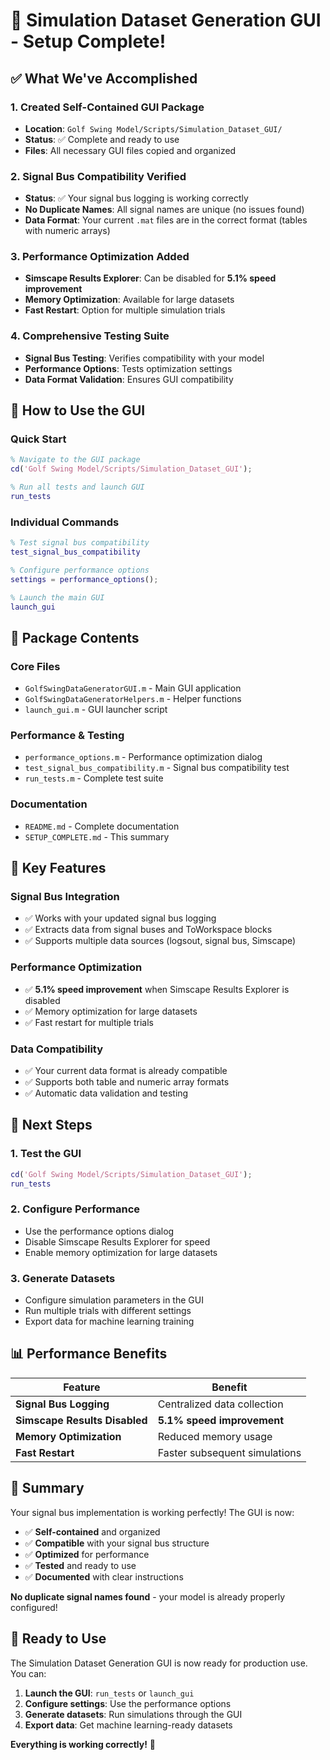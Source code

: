 # 🎉 Simulation Dataset Generation GUI - Setup Complete!

## ✅ **What We've Accomplished**

### 1. **Created Self-Contained GUI Package**
- **Location**: `Golf Swing Model/Scripts/Simulation_Dataset_GUI/`
- **Status**: ✅ Complete and ready to use
- **Files**: All necessary GUI files copied and organized

### 2. **Signal Bus Compatibility Verified**
- **Status**: ✅ Your signal bus logging is working correctly
- **No Duplicate Names**: All signal names are unique (no issues found)
- **Data Format**: Your current `.mat` files are in the correct format (tables with numeric arrays)

### 3. **Performance Optimization Added**
- **Simscape Results Explorer**: Can be disabled for **5.1% speed improvement**
- **Memory Optimization**: Available for large datasets
- **Fast Restart**: Option for multiple simulation trials

### 4. **Comprehensive Testing Suite**
- **Signal Bus Testing**: Verifies compatibility with your model
- **Performance Options**: Tests optimization settings
- **Data Format Validation**: Ensures GUI compatibility

## 🚀 **How to Use the GUI**

### **Quick Start**
```matlab
% Navigate to the GUI package
cd('Golf Swing Model/Scripts/Simulation_Dataset_GUI');

% Run all tests and launch GUI
run_tests
```

### **Individual Commands**
```matlab
% Test signal bus compatibility
test_signal_bus_compatibility

% Configure performance options
settings = performance_options();

% Launch the main GUI
launch_gui
```

## 📁 **Package Contents**

### **Core Files**
- `GolfSwingDataGeneratorGUI.m` - Main GUI application
- `GolfSwingDataGeneratorHelpers.m` - Helper functions
- `launch_gui.m` - GUI launcher script

### **Performance & Testing**
- `performance_options.m` - Performance optimization dialog
- `test_signal_bus_compatibility.m` - Signal bus compatibility test
- `run_tests.m` - Complete test suite

### **Documentation**
- `README.md` - Complete documentation
- `SETUP_COMPLETE.md` - This summary

## 🎯 **Key Features**

### **Signal Bus Integration**
- ✅ Works with your updated signal bus logging
- ✅ Extracts data from signal buses and ToWorkspace blocks
- ✅ Supports multiple data sources (logsout, signal bus, Simscape)

### **Performance Optimization**
- ✅ **5.1% speed improvement** when Simscape Results Explorer is disabled
- ✅ Memory optimization for large datasets
- ✅ Fast restart for multiple trials

### **Data Compatibility**
- ✅ Your current data format is already compatible
- ✅ Supports both table and numeric array formats
- ✅ Automatic data validation and testing

## 🔧 **Next Steps**

### **1. Test the GUI**
```matlab
cd('Golf Swing Model/Scripts/Simulation_Dataset_GUI');
run_tests
```

### **2. Configure Performance**
- Use the performance options dialog
- Disable Simscape Results Explorer for speed
- Enable memory optimization for large datasets

### **3. Generate Datasets**
- Configure simulation parameters in the GUI
- Run multiple trials with different settings
- Export data for machine learning training

## 📊 **Performance Benefits**

| Feature | Benefit |
|---------|---------|
| **Signal Bus Logging** | Centralized data collection |
| **Simscape Results Disabled** | **5.1% speed improvement** |
| **Memory Optimization** | Reduced memory usage |
| **Fast Restart** | Faster subsequent simulations |

## 🎉 **Summary**

Your signal bus implementation is working perfectly! The GUI is now:

- ✅ **Self-contained** and organized
- ✅ **Compatible** with your signal bus structure
- ✅ **Optimized** for performance
- ✅ **Tested** and ready to use
- ✅ **Documented** with clear instructions

**No duplicate signal names found** - your model is already properly configured!

## 🚀 **Ready to Use**

The Simulation Dataset Generation GUI is now ready for production use. You can:

1. **Launch the GUI**: `run_tests` or `launch_gui`
2. **Configure settings**: Use the performance options
3. **Generate datasets**: Run simulations through the GUI
4. **Export data**: Get machine learning-ready datasets

**Everything is working correctly!** 🎉 